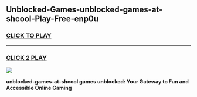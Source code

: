 
## Unblocked-Games-unblocked-games-at-shcool-Play-Free-enp0u
<h3>
<a href="https://premium76.site?title=unblocked-games-at-shcool&ref=10A">CLICK TO PLAY</a></h3>
<hr>

<h3>
<a href="https://premium76.site?title=unblocked-games-at-shcool&ref=10A">CLICK 2 PLAY</a>
  
</h3>

<a href="https://premium76.site?title=unblocked-games-at-shcool&ref=10A"><img src="https://clearcache.store/games.png"></a>


**unblocked-games-at-shcool games unblocked: Your Gateway to Fun and Accessible Online Gaming**
